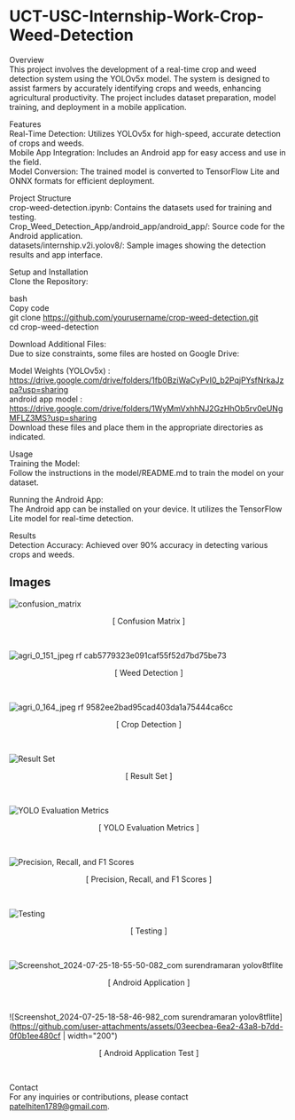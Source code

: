 # UCT-USC-Internship-Work-Crop-Weed-Detection

Overview<br>
This project involves the development of a real-time crop and weed detection system using the YOLOv5x model. The system is designed to assist farmers by accurately identifying crops and weeds, enhancing agricultural productivity. The project includes dataset preparation, model training, and deployment in a mobile application.<br>

Features<br>
Real-Time Detection: Utilizes YOLOv5x for high-speed, accurate detection of crops and weeds.<br>
Mobile App Integration: Includes an Android app for easy access and use in the field.<br>
Model Conversion: The trained model is converted to TensorFlow Lite and ONNX formats for efficient deployment.<br>

Project Structure<br>
crop-weed-detection.ipynb: Contains the datasets used for training and testing.<br>
Crop_Weed_Detection_App/android_app/android_app/: Source code for the Android application.<br>
datasets/internship.v2i.yolov8/: Sample images showing the detection results and app interface.<br>

Setup and Installation<br>
Clone the Repository:<br>

bash<br>
Copy code<br>
git clone https://github.com/yourusername/crop-weed-detection.git<br>
cd crop-weed-detection<br>

Download Additional Files:<br>
Due to size constraints, some files are hosted on Google Drive:<br>

Model Weights (YOLOv5x) : https://drive.google.com/drive/folders/1fb0BziWaCyPvI0_b2PqjPYsfNrkaJzpa?usp=sharing<br>
android app model : https://drive.google.com/drive/folders/1WyMmVxhhNJ2GzHhOb5rv0eUNgMFLZ3MS?usp=sharing<br>
Download these files and place them in the appropriate directories as indicated.<br>

Usage<br>
Training the Model:<br>
Follow the instructions in the model/README.md to train the model on your dataset.<br>

Running the Android App:<br>
The Android app can be installed on your device. It utilizes the TensorFlow Lite model for real-time detection.<br>

Results<br>
Detection Accuracy: Achieved over 90% accuracy in detecting various crops and weeds.<br>

## Images
![confusion_matrix](https://github.com/user-attachments/assets/4aacbe8a-c2cf-4301-bcfd-323074d61203 )<br>
<p align="center">[ Confusion Matrix ]</p><br>

![agri_0_151_jpeg rf cab5779323e091caf55f52d7bd75be73](https://github.com/user-attachments/assets/469269ed-41c9-48aa-8262-94577f6b94a8)<br>
<p align="center">[ Weed Detection ]</p><br>

![agri_0_164_jpeg rf 9582ee2bad95cad403da1a75444ca6cc](https://github.com/user-attachments/assets/469a3353-6f45-4d98-8130-84360f41ec8d)<br>
<p align="center">[ Crop Detection ]</p><br>

![Result Set](https://github.com/user-attachments/assets/d1938337-3cba-4a4a-8ea9-bc06236b62e3)<br>
<p align="center">[ Result Set ]</p><br>

![YOLO Evaluation Metrics](https://github.com/user-attachments/assets/bf6ae5f6-07af-41fc-ad22-d8459841d621 )<br>
<p align="center">[ YOLO Evaluation Metrics ]</p><br>

![Precision, Recall, and F1 Scores](https://github.com/user-attachments/assets/f72fef5c-00fc-4504-8da2-3779003445b2)<br>
<p align="center">[ Precision, Recall, and F1 Scores ]</p><br>

![Testing](https://github.com/user-attachments/assets/76294e70-4137-4f9a-8ab5-830bfeb3b0d2)<br>
<p align="center">[ Testing ]</p><br>

![Screenshot_2024-07-25-18-55-50-082_com surendramaran yolov8tflite](https://github.com/user-attachments/assets/164b6260-e4dc-4fe7-abdf-8b0a82fa5e44)<br>
<p align="center">[ Android Application ]</p><br>

![Screenshot_2024-07-25-18-58-46-982_com surendramaran yolov8tflite](https://github.com/user-attachments/assets/03eecbea-6ea2-43a8-b7dd-0f0b1ee480cf | width="200")<br>
<p align="center">[ Android Application Test ]</p><br>


Contact<br>
For any inquiries or contributions, please contact patelhiten1789@gmail.com.<br>

